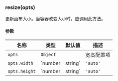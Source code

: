---
---

### resize(opts)

更新画布大小。当容器改变大小时，应调用此方法。

#### 参数

|名称|类型|默认值|描述|
|---|---|---|---|
|`opts`|`Object`||宽高配置项|
|`opts.width`|`number|string`|`'auto'`|宽度，设为 `'auto'` 与设为 `null` 或 `undefined` 的效果相同，相当于自动获取容器宽度以改变画布宽度。|
|`opts.height`|`number|string`|`'auto'`|高度，设为 `'auto'` 与设为 `null` 或 `undefined` 的效果相同，相当于自动获取容器高度以改变画布高度。|

